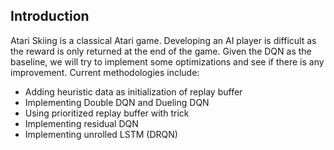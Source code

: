 ## Introduction

Atari Skiing is a classical Atari game. Developing an AI player is difficult as the reward is only returned at the end of the game. Given the DQN as the baseline, we will try to implement some optimizations and see if there is any improvement. Current methodologies include:

- Adding heuristic data as initialization of replay buffer
- Implementing Double DQN and Dueling DQN
- Using prioritized replay buffer with trick
- Implementing residual DQN
- Implementing unrolled LSTM (DRQN)

